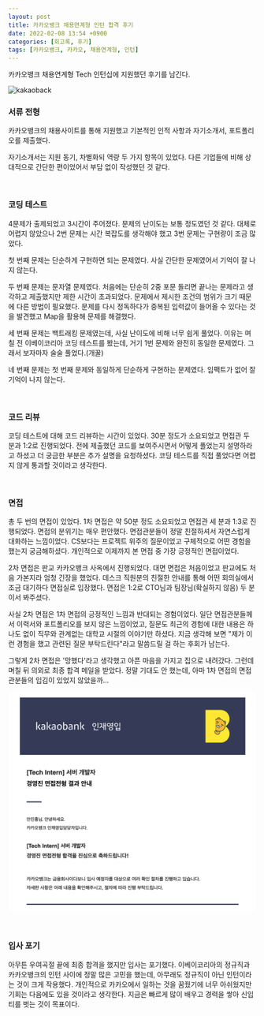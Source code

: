 ```yaml
---
layout: post
title: 카카오뱅크 채용연계형 인턴 합격 후기
date: 2022-02-08 13:54 +0900
categories: [회고록, 후기]
tags: [카카오뱅크, 카카오, 채용연계형, 인턴]
---
```




카카오뱅크 채용연계형 Tech 인턴십에 지원했던 후기를 남긴다. 



![kakaoback](/assets/img/kakaobankpost.png)



### 서류 전형

카카오뱅크의 채용사이트를 통해 지원했고 기본적인 인적 사항과 자기소개서, 포트폴리오를 제출했다.

자기소개서는 지원 동기, 차별화되 역량 두 가지 항목이 있었다. 다른 기업들에 비해 상대적으로 간단한 편이었어서 부담 없이 작성했던 것 같다. 

<br>

### 코딩 테스트

4문제가 출제되었고 3시간이 주어졌다. 문제의 난이도는 보통 정도였던 것 같다. 대체로 어렵지 않았으나 2번 문제는 시간 복잡도를 생각해야 했고 3번 문제는 구현량이 조금 많았다. 

첫 번째 문제는 단순하게 구현하면 되는 문제였다. 사실 간단한 문제였어서 기억이 잘 나지 않는다.

두 번째 문제는 문자열 문제였다. 처음에는 단순히 2중 포문 돌리면 끝나는 문제라고 생각하고 제출했지만 제한 시간이 초과되었다. 문제에서 제시한 조건의 범위가 크기 때문에 다른 방법이 필요했다. 문제를 다시 정독하다가 중복된 입력값이 들어올 수 있다는 것을 발견했고 Map을 활용해 문제를 해결했다.

세 번째 문제는 백트래킹 문제였는데, 사실 난이도에 비해 너무 쉽게 풀었다. 이유는 며칠 전 이베이코리아 코딩 테스트를 봤는데, 거기 1번 문제와 완전히 동일한 문제였다. 그래서 보자마자 술술 풀었다.(개꿀)

네 번째 문제는 첫 번째 문제와 동일하게 단순하게 구현하는 문제였다. 임팩트가 없어 잘 기억이 나지 않는다.

<br>

### 코드 리뷰

코딩 테스트에 대해 코드 리뷰하는 시간이 있었다. 30분 정도가 소요되었고 면접관 두 분과 1:2로 진행되었다. 전에 제출했던 코드를 보여주시면서 어떻게 풀었는지 설명하라고 하셨고 더 궁금한 부분은 추가 설명을 요청하셨다. 코딩 테스트를 직접 풀었다면 어렵지 않게 통과할 것이라고 생각한다. 

<br>

### 면접

총 두 번의 면접이 있었다. 1차 면접은 약 50분 정도 소요되었고 면접관 세 분과 1:3로 진행되었다. 면접의 분위기는 매우 편안했다. 면접관분들이 정말 친절하셔서 자연스럽게 대화하는 느낌이었다. CS보다는 프로젝트 위주의 질문이었고 구체적으로 어떤 경험을 했는지 궁금해하셨다. 개인적으로 이제까지 본 면접 중 가장 긍정적인 면접이었다. 

2차 면접은 판교 카카오뱅크 사옥에서 진행되었다. 대면 면접은 처음이었고 판교에도 처음 가본지라 엄청 긴장을 했었다. 데스크 직원분의 친절한 안내를 통해 어떤 회의실에서 조금 대기하다 면접실로 입장했다. 면접은 1:2로 CTO님과 팀장님(확실하지 않음) 두 분이서 봐주셨다.

사실 2차 면접은 1차 면접의 긍정적인 느낌과 반대되는 경험이었다. 일단 면접관분들께서 이력서와 포트폴리오를 보지 않은 느낌이었고, 질문도 최근의 경험에 대한 내용은 하나도 없이 직무와 관계없는 대학교 시절의 이야기만 하셨다. 지금 생각해 보면 "제가 이런 경험을 했고 관련된 질문 부탁드린다"라고 말씀드릴 걸 하는 후회가 남는다. 

그렇게 2차 면접은 '망했다'라고 생각했고 아픈 마음을 가지고 집으로 내려갔다. 그런데 며칠 뒤 의외로 최종 합격 메일을 받았다. 정말 기대도 안 했는데, 아마 1차 면접의 면접관분들의 입김이 있었지 않았을까...



![kakaoback](/assets/img/kakaobank.png)

<br>

### 입사 포기

아무튼 우여곡절 끝에 최종 합격을 했지만 입사는 포기했다. 이베이코리아의 정규직과 카카오뱅크의 인턴 사이에 정말 많은 고민을 했는데, 아무래도 정규직이 아닌 인턴이라는 것이 크게 작용했다. 개인적으로 카카오에서 일하는 것을 꿈꿨기에 너무 아쉬웠지만 기회는 다음에도 있을 것이라고 생각한다. 지금은 빠르게 많이 배우고 경력을 쌓아 신입티를 벗는 것이 목표이다.
